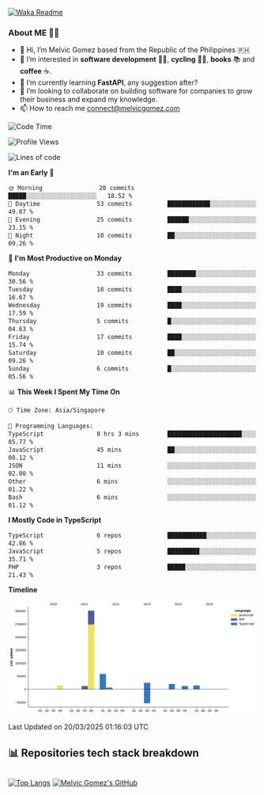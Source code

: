 [![Waka Readme](https://github.com/melvicgomez/melvicgomez/actions/workflows/main.yml/badge.svg)](https://github.com/melvicgomez/melvicgomez/actions/workflows/main.yml)

### **About ME 🚴🏻** 
- 👋 Hi, I’m Melvic Gomez based from the Republic of the Philippines 🇵🇭
- 👀 I’m interested in **software development** 👨‍💻, **cycling** 🚴‍♂️, **books** 📚 and **coffee** ☕. 
- 🌱 I’m currently learning **FastAPI**, any suggestion after?
- 💞️ I’m looking to collaborate on building software for companies to grow their business and expand my knowledge.
- 📫 How to reach me <connect@melvicgomez.com>
 
<!--START_SECTION:waka-->
![Code Time](http://img.shields.io/badge/Code%20Time-3%2C743%20hrs%2058%20mins-blue)

![Profile Views](http://img.shields.io/badge/Profile%20Views-1-blue)

![Lines of code](https://img.shields.io/badge/From%20Hello%20World%20I%27ve%20Written-458.7%20thousand%20lines%20of%20code-blue)

**I'm an Early 🐤** 

```text
🌞 Morning                20 commits          █████░░░░░░░░░░░░░░░░░░░░   18.52 % 
🌆 Daytime                53 commits          ████████████░░░░░░░░░░░░░   49.07 % 
🌃 Evening                25 commits          ██████░░░░░░░░░░░░░░░░░░░   23.15 % 
🌙 Night                  10 commits          ██░░░░░░░░░░░░░░░░░░░░░░░   09.26 % 
```
📅 **I'm Most Productive on Monday** 

```text
Monday                   33 commits          ████████░░░░░░░░░░░░░░░░░   30.56 % 
Tuesday                  18 commits          ████░░░░░░░░░░░░░░░░░░░░░   16.67 % 
Wednesday                19 commits          ████░░░░░░░░░░░░░░░░░░░░░   17.59 % 
Thursday                 5 commits           █░░░░░░░░░░░░░░░░░░░░░░░░   04.63 % 
Friday                   17 commits          ████░░░░░░░░░░░░░░░░░░░░░   15.74 % 
Saturday                 10 commits          ██░░░░░░░░░░░░░░░░░░░░░░░   09.26 % 
Sunday                   6 commits           █░░░░░░░░░░░░░░░░░░░░░░░░   05.56 % 
```


📊 **This Week I Spent My Time On** 

```text
🕑︎ Time Zone: Asia/Singapore

💬 Programming Languages: 
TypeScript               8 hrs 3 mins        █████████████████████░░░░   85.77 % 
JavaScript               45 mins             ██░░░░░░░░░░░░░░░░░░░░░░░   08.12 % 
JSON                     11 mins             ░░░░░░░░░░░░░░░░░░░░░░░░░   02.00 % 
Other                    6 mins              ░░░░░░░░░░░░░░░░░░░░░░░░░   01.22 % 
Bash                     6 mins              ░░░░░░░░░░░░░░░░░░░░░░░░░   01.12 % 
```

**I Mostly Code in TypeScript** 

```text
TypeScript               6 repos             ███████████░░░░░░░░░░░░░░   42.86 % 
JavaScript               5 repos             █████████░░░░░░░░░░░░░░░░   35.71 % 
PHP                      3 repos             █████░░░░░░░░░░░░░░░░░░░░   21.43 % 
```



**Timeline**

![Lines of Code chart](https://raw.githubusercontent.com/melvicgomez/melvicgomez/master/assets/bar_graph.png)


 Last Updated on 20/03/2025 01:16:03 UTC
<!--END_SECTION:waka-->


## 📊 Repositories tech stack breakdown
<div style="display:inline-flex;">

<div style="margin-right:5px;">

[![Top Langs](https://github-readme-stats.vercel.app/api/top-langs/?username=melvicgomez&count_private=true&show_icons=true&bg_color=202124&title_color=D12A1E&icon_color=FAD127&text_color=ffffff)](https://melvicgomez.com)
</div>

[![Melvic Gomez's GitHub](https://github-readme-stats.vercel.app/api?username=melvicgomez&count_private=true&show_icons=true&bg_color=202124&title_color=D12A1E&icon_color=FAD127&text_color=ffffff)](https://github.com/melvicgomez)
<div>
